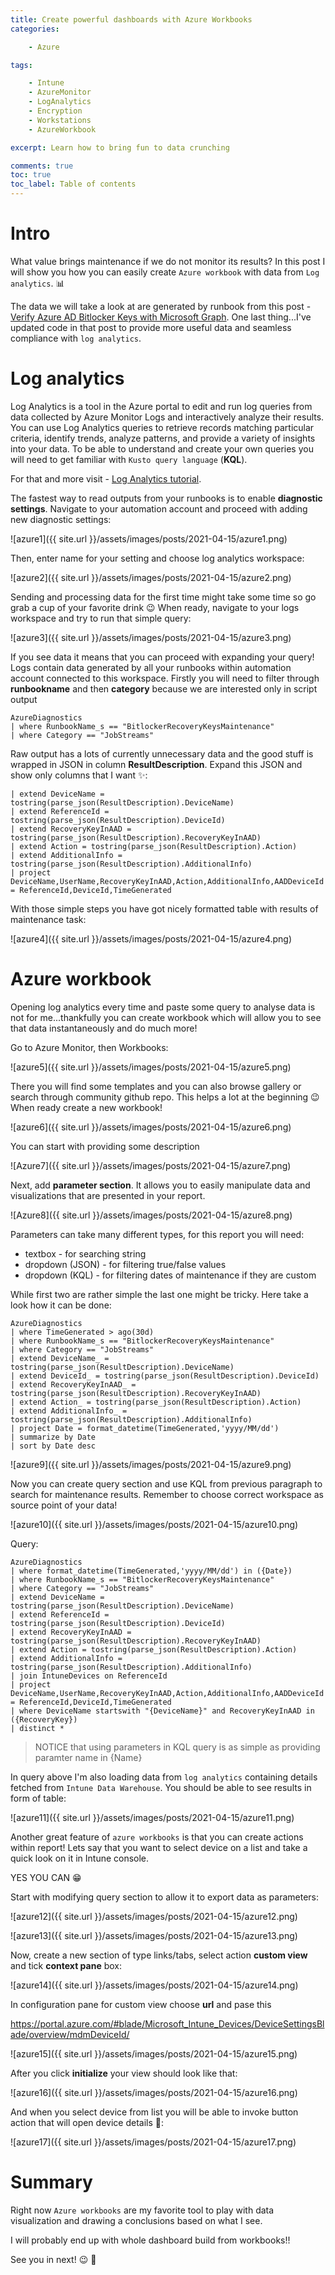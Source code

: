 ```yaml
---
title: Create powerful dashboards with Azure Workbooks
categories:

    - Azure

tags:

    - Intune
    - AzureMonitor
    - LogAnalytics
    - Encryption
    - Workstations
    - AzureWorkbook

excerpt: Learn how to bring fun to data crunching

comments: true
toc: true
toc_label: Table of contents
---
```


# Intro

What value brings maintenance if we do not monitor its results?
In this post I will show you how you can easily create `Azure workbook` with data from `Log analytics`. 📊

The data we will take a look at are generated by runbook from this post - [Verify Azure AD Bitlocker Keys with Microsoft Graph](https://universecitiz3n.tech/powershell/Graph-Bitlocker/).
One last thing...I've updated code in that post to provide more useful data and seamless compliance with `log analytics`.

# Log analytics

Log Analytics is a tool in the Azure portal to edit and run log queries from data collected by Azure Monitor Logs and interactively analyze their results.
You can use Log Analytics queries to retrieve records matching particular criteria, identify trends, analyze patterns, and provide a variety of insights into your data.
To be able to understand and create your own queries you will need to get familiar with `Kusto query language` (**KQL**).

For that and more visit - [Log Analytics tutorial](https://docs.microsoft.com/en-us/azure/azure-monitor/logs/log-analytics-tutorial).

The fastest way to read outputs from your runbooks is to enable **diagnostic settings**.
Navigate to your automation account and proceed with adding new diagnostic settings:

![azure1]({{ site.url }}/assets/images/posts/2021-04-15/azure1.png)

Then, enter name for your setting and choose log analytics workspace:

![azure2]({{ site.url }}/assets/images/posts/2021-04-15/azure2.png)

Sending and processing data for the first time might take some time so go grab a cup of your favorite drink 😉
When ready, navigate to your logs workspace and try to run that simple query:

![azure3]({{ site.url }}/assets/images/posts/2021-04-15/azure3.png)

If you see data it means that you can proceed with expanding your query!
Logs contain data generated by all your runbooks within automation account connected to this workspace.
Firstly you will need to filter through **runbookname** and then **category** because we are interested only in script output

```kusto
AzureDiagnostics 
| where RunbookName_s == "BitlockerRecoveryKeysMaintenance"
| where Category == "JobStreams"
```

Raw output has a lots of currently unnecessary data and the good stuff is wrapped in JSON in column **ResultDescription**.
Expand this JSON and show only columns that I want ✨:

```kusto
| extend DeviceName = tostring(parse_json(ResultDescription).DeviceName)
| extend ReferenceId = tostring(parse_json(ResultDescription).DeviceId)
| extend RecoveryKeyInAAD = tostring(parse_json(ResultDescription).RecoveryKeyInAAD)
| extend Action = tostring(parse_json(ResultDescription).Action)
| extend AdditionalInfo = tostring(parse_json(ResultDescription).AdditionalInfo)
| project DeviceName,UserName,RecoveryKeyInAAD,Action,AdditionalInfo,AADDeviceId = ReferenceId,DeviceId,TimeGenerated
```

With those simple steps you have got nicely formatted table with results of maintenance task:

![azure4]({{ site.url }}/assets/images/posts/2021-04-15/azure4.png)

# Azure workbook

Opening log analytics every time and paste some query to analyse data is not for me...thankfully you can create workbook which will allow you to see that data instantaneously and do much more!

Go to Azure Monitor, then Workbooks:

![azure5]({{ site.url }}/assets/images/posts/2021-04-15/azure5.png)

There you will find some templates and you can also browse gallery or search through community github repo.
This helps a lot at the beginning 😉
When ready create a new workbook!

![azure6]({{ site.url }}/assets/images/posts/2021-04-15/azure6.png)

You can start with providing some description

![Azure7]({{ site.url }}/assets/images/posts/2021-04-15/azure7.png)

Next, add **parameter section**.
It allows you to easily manipulate data and visualizations that are presented in your report.

![Azure8]({{ site.url }}/assets/images/posts/2021-04-15/azure8.png)

Parameters can take many different types, for this report you will need:

* textbox - for searching string
* dropdown (JSON) - for filtering true/false values
* dropdown (KQL) - for filtering dates of maintenance if they are custom

While first two are rather simple the last one might be tricky.
Here take a look how it can be done:

```kusto
AzureDiagnostics 
| where TimeGenerated > ago(30d) 
| where RunbookName_s == "BitlockerRecoveryKeysMaintenance"
| where Category == "JobStreams"
| extend DeviceName_ = tostring(parse_json(ResultDescription).DeviceName)
| extend DeviceId_ = tostring(parse_json(ResultDescription).DeviceId)
| extend RecoveryKeyInAAD_ = tostring(parse_json(ResultDescription).RecoveryKeyInAAD)
| extend Action_ = tostring(parse_json(ResultDescription).Action)
| extend AdditionalInfo_ = tostring(parse_json(ResultDescription).AdditionalInfo)
| project Date = format_datetime(TimeGenerated,'yyyy/MM/dd')
| summarize by Date
| sort by Date desc
```

![azure9]({{ site.url }}/assets/images/posts/2021-04-15/azure9.png)

Now you can create query section and use KQL from previous paragraph to search for maintenance results.
Remember to choose correct workspace as source point of your data!

![azure10]({{ site.url }}/assets/images/posts/2021-04-15/azure10.png)

Query:

```kusto
AzureDiagnostics 
| where format_datetime(TimeGenerated,'yyyy/MM/dd') in ({Date}) 
| where RunbookName_s == "BitlockerRecoveryKeysMaintenance"
| where Category == "JobStreams"
| extend DeviceName = tostring(parse_json(ResultDescription).DeviceName)
| extend ReferenceId = tostring(parse_json(ResultDescription).DeviceId)
| extend RecoveryKeyInAAD = tostring(parse_json(ResultDescription).RecoveryKeyInAAD)
| extend Action = tostring(parse_json(ResultDescription).Action)
| extend AdditionalInfo = tostring(parse_json(ResultDescription).AdditionalInfo)
| join IntuneDevices on ReferenceId
| project DeviceName,UserName,RecoveryKeyInAAD,Action,AdditionalInfo,AADDeviceId = ReferenceId,DeviceId,TimeGenerated
| where DeviceName startswith "{DeviceName}" and RecoveryKeyInAAD in ({RecoveryKey})
| distinct *
```

>NOTICE that using parameters in KQL query is as simple as providing paramter name in {Name}

In query above I'm also loading data from `log analytics` containing details fetched from `Intune Data Warehouse`.
You should be able to see results in form of table:

![azure11]({{ site.url }}/assets/images/posts/2021-04-15/azure11.png)

Another great feature of `azure workbooks` is that you can create actions within report!
Lets say that you want to select device on a list and take a quick look on it in Intune console.

YES YOU CAN 😁

Start with modifying query section to allow it to export data as parameters:

![azure12]({{ site.url }}/assets/images/posts/2021-04-15/azure12.png)

![azure13]({{ site.url }}/assets/images/posts/2021-04-15/azure13.png)

Now, create a new section of type links/tabs, select action **custom view** and tick **context pane** box:

![azure14]({{ site.url }}/assets/images/posts/2021-04-15/azure14.png)

In configuration pane for custom view choose **url** and pase this

<https://portal.azure.com/#blade/Microsoft_Intune_Devices/DeviceSettingsBlade/overview/mdmDeviceId/>

![azure15]({{ site.url }}/assets/images/posts/2021-04-15/azure15.png)

After you click **initialize** your view should look like that:

![azure16]({{ site.url }}/assets/images/posts/2021-04-15/azure16.png)

And when you select device from list you will be able to invoke button action that will open device details 🥳:

![azure17]({{ site.url }}/assets/images/posts/2021-04-15/azure17.png)

# Summary

Right now `Azure workbooks` are my favorite tool to play with data visualization and drawing a conclusions based on what I see.

I will probably end up with whole dashboard build from workbooks!!

See you in next! 😉 🧠
